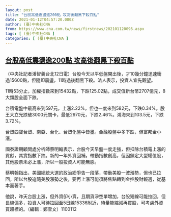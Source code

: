 ```yaml
---
layout: post
title: "台股高低震盪逾200點 攻高後翻黑下殺百點"
date: 2021-01-12T04:57:20.000Z
author: (臺)中央社CNA
from: https://www.cna.com.tw/news/firstnews/202101120095.aspx
tags: [ (臺)中央社CNA ]
categories: [ (臺)中央社CNA ]
---
```

<!--1610427440000-->
[台股高低震盪逾200點 攻高後翻黑下殺百點](https://www.cna.com.tw/news/firstnews/202101120095.aspx)
------

<div>
<div></div><div class="paragraph"><p>（中央社記者潘智義台北12日電）台股今天以平低盤開出後，才10幾分鐘迅速衝過15600點，但隨即震盪，11時過後翻黑下殺。法人表示，投資人宜先觀望。</p><p>11時53分止，加權指數來到15432點，下跌125.02點，成交值新台幣2707億元，8大類股全面下跌。</p><p>台積電盤中最高來到597元，上漲2.22%，但也一度來到582元，下跌0.34%。股王大立光跌破3000元關卡，最低2970元，下跌2.46%。鴻海來到103.5元，下跌3.72%。</p><p>台塑四寶台塑、南亞、台化、台塑化盤中皆墨。金融股盤中多下跌，但富邦金小漲。</p><p>國泰證期顧問處分析師蔡明翰表示，台股今天早盤一度走強，但扣除台積電上漲的貢獻，其實指數下跌。新的一年外資回補，帶動指數創高，但因鎖定大型權值股，其他股票未必上漲，所以一般投資人可能無感。</p><p>蔡明翰指出，美國總統大選的政治紛爭告一段落，帶動美股一波漲勢，但也已拉回，所以台股追隨美股漲勢之後，要再上漲可能須將焦點轉到金控股財報週，從基本面著手。</p><p>他說，昨天台股上漲，但外資卻小賣，且期貨淨空單增加，台股短線可能拉回，但長線偏多，投資人可待拉回至5日線15336附近，待量能縮減再買股，可考慮外資買超標的。（編輯：鄭雪文）1100112</p></div>
</div>
